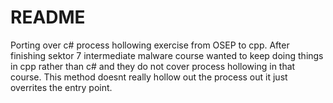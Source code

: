 # README

Porting over c# process hollowing exercise from OSEP to cpp. After finishing sektor 7 intermediate malware course wanted to keep doing things in cpp rather than c# and they do not cover process hollowing in that course. This method doesnt really hollow out the process out it just overrites the entry point. 

